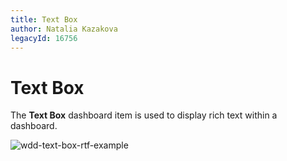 ```yaml
---
title: Text Box
author: Natalia Kazakova
legacyId: 16756
---
```

# Text Box
The **Text Box** dashboard item is used to display rich text within a dashboard.

![wdd-text-box-rtf-example](../../../images/img125853.png)